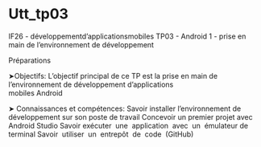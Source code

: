 # Utt_tp03

IF26 - développement​d’applications​mobiles
TP03 - Android 1  - prise en main de l’environnement de développement

Préparations

➤Objectifs:
L’objectif   principal   de   ce   TP   est   la   prise   en   main   de   l’environnement   de   développement   d’applications  
mobiles Android

➤ Connaissances et compétences:
Savoir installer l’environnement de développement sur son poste de travail
Concevoir un premier projet avec Android Studio
Savoir exécuter​ ​ une​ ​ application​ ​ avec​ ​ un​ ​ émulateur​ ​ de​ ​ terminal 
Savoir​ ​ utiliser​ ​ un​ ​ entrepôt​ ​ de​ ​ code​ ​ (GitHub) 
